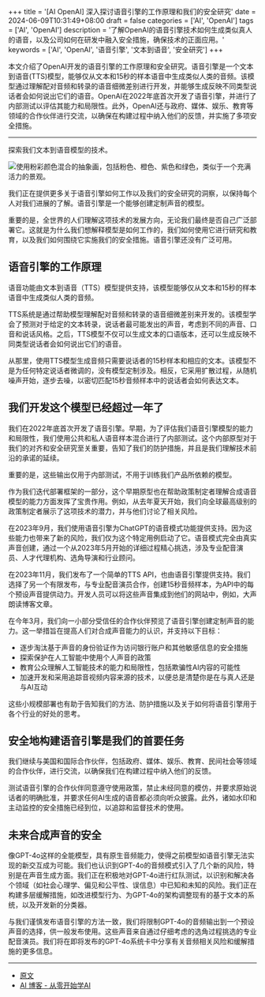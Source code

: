 +++
title = '[AI OpenAI] 深入探讨语音引擎的工作原理和我们的安全研究'
date = 2024-06-09T10:31:49+08:00
draft = false
categories = ['AI', 'OpenAI']
tags = ['AI', 'OpenAI']
description = '了解OpenAI的语音引擎技术如何生成类似真人的语音，以及公司如何在研发中融入安全措施，确保技术的正面应用。'
keywords = ['AI', 'OpenAI', '语音引擎', '文本到语音', '安全研究']
+++

本文介绍了OpenAI开发的语音引擎的工作原理和安全研究。语音引擎是一个文本到语音(TTS)模型，能够仅从文本和15秒的样本语音中生成类似人类的音频。该模型通过理解配对音频和转录的语音细微差别进行开发，并能够生成反映不同类型说话者会如何说出它们的语音。OpenAI在2022年底首次开发了语音引擎，并进行了内部测试以评估其能力和局限性。此外，OpenAI还与政府、媒体、娱乐、教育等领域的合作伙伴进行交流，以确保在构建过程中纳入他们的反馈，并实施了多项安全措施。

---

探索我们文本到语音模型的技术。

![使用粉彩颜色混合的抽象画，包括粉色、橙色、紫色和绿色，类似于一个充满活力的景观。](https://images.ctfassets.net/kftzwdyauwt9/1F9YYY34lTeNq289xLAF6G/097bda3f5ef7b71943baada651f4b09f/abstract-pastel.jpg?w=1920&q=90&fm=webp)

我们正在提供更多关于语音引擎如何工作以及我们的安全研究的洞察，以保持每个人对我们进展的了解。语音引擎是一个能够创建定制声音的模型。

重要的是，全世界的人们理解这项技术的发展方向，无论我们最终是否自己广泛部署它。这就是为什么我们想解释模型是如何工作的，我们如何使用它进行研究和教育，以及我们如何围绕它实施我们的安全措施。语音引擎还没有广泛可用。

## 语音引擎的工作原理
语音功能由文本到语音（TTS）模型提供支持，该模型能够仅从文本和15秒的样本语音中生成类似人类的音频。

TTS系统是通过帮助模型理解配对音频和转录的语音细微差别来开发的。该模型学会了预测对于给定的文本转录，说话者最可能发出的声音，考虑到不同的声音、口音和说话风格。之后，TTS模型不仅可以生成文本的口语版本，还可以生成反映不同类型说话者会如何说出它们的语音。

从那里，使用TTS模型生成音频只需要说话者的15秒样本和相应的文本。该模型不是为任何特定说话者微调的，没有模型定制涉及。相反，它采用扩散过程，从随机噪声开始，逐步去噪，以密切匹配15秒音频样本中的说话者会如何表达文本。

## 我们开发这个模型已经超过一年了
我们在2022年底首次开发了语音引擎。早期，为了评估我们语音引擎模型的能力和局限性，我们使用公共和私人语音样本混合进行了内部测试。这个内部原型对于我们的对齐和安全研究至关重要，告知了我们的防护措施，并且是我们理解技术前沿的承诺的延续。

重要的是，这些输出仅用于内部测试，不用于训练我们产品所依赖的模型。

作为我们迭代部署框架的一部分，这个早期原型也在帮助政策制定者理解合成语音模型的能力方面发挥了宝贵作用。例如，从去年夏天开始，我们向全球最高级别的政策制定者展示了这项技术的潜力，并与他们讨论了相关风险。

在2023年9月，我们使用语音引擎为ChatGPT的语音模式功能提供支持。因为这些能力也带来了新的风险，我们仅为这个特定用例启动了它。语音模式完全由真实声音创建，通过一个从2023年5月开始的详细过程精心挑选，涉及专业配音演员、人才代理机构、选角导演和行业顾问。

在2023年11月，我们发布了一个简单的TTS API，也由语音引擎提供支持。我们选择了另一个有限发布，与专业配音演员合作，创建15秒音频样本，为API中的每个预设声音提供动力。开发人员可以将这些声音集成到他们的网站中，例如，大声朗读博客文章。

在今年3月，我们向一小部分受信任的合作伙伴预览了语音引擎创建定制声音的能力。这一举措旨在提高人们对合成声音能力的认识，并支持以下目标：

- 逐步淘汰基于声音的身份验证作为访问银行账户和其他敏感信息的安全措施
- 探索保护在人工智能中使用个人声音的政策
- 教育公众理解人工智能技术的能力和局限性，包括欺骗性AI内容的可能性
- 加速开发和采用追踪音视频内容来源的技术，以便总是清楚你是在与真人还是与AI互动

这些小规模部署也有助于告知我们的方法、防护措施以及关于如何将语音引擎用于各个行业的好处的思考。

## 安全地构建语音引擎是我们的首要任务
我们继续与美国和国际合作伙伴，包括政府、媒体、娱乐、教育、民间社会等领域的合作伙伴，进行交流，以确保我们在构建过程中纳入他们的反馈。

测试语音引擎的合作伙伴同意遵守使用政策，禁止未经同意的模仿，并要求原始说话者的明确批准，并要求任何AI生成的语音都必须向听众披露。此外，诸如水印和主动监控的安全措施已经到位，以追踪和监督技术的使用。

## 未来合成声音的安全
像GPT-4o这样的全能模型，具有原生音频能力，使得之前模型如语音引擎无法实现的新交互成为可能。我们也认识到GPT-4o的音频模式引入了几个新的风险，特别是在声音生成方面。我们正在积极地对GPT-4o进行红队测试，以识别和解决各个领域（如社会心理学、偏见和公平性、误信息）中已知和未知的风险。我们正在构建多层缓解措施，如改进模型行为、为GPT-4o的架构调整现有的基于文本的系统，以及开发新的分类器。

与我们谨慎发布语音引擎的方法一致，我们将限制GPT-4o的音频输出到一个预设声音的选择，供一般发布使用。这些声音来自通过仔细考虑的选角过程挑选的专业配音演员。我们将在即将发布的GPT-4o系统卡中分享有关音频相关风险和缓解措施的更多信息。

---

- [原文](https://openai.com/index/expanding-on-how-voice-engine-works-and-our-safety-research/)
- [AI 博客 - 从零开始学AI](https://ai-blog.aihub2022.top/zh/post/ai-openai-expanding-on-how-voice-engine-works-and-our-safety-research/)
<!-- - [公众号 - 从零开始学AI](...) -->
<!-- - [CSDN - 从零开始学AI](...) -->
<!-- - [掘金 - 从零开始学AI](...) -->
<!-- - [知乎 - 从零开始学AI](...) -->
<!-- - [阿里云 - 从零开始学AI](...) -->
<!-- - [腾讯云 - 从零开始学AI](...) -->
